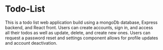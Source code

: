 # Todo-List

This is a todo list web application build using a mongoDb database, Express backend, and React front. Users 
can create accounts, sign in, and access all their todos as well as update, delete, and create new ones. Users 
can request a password reset and settings component allows for profile updates and account deactivation.
